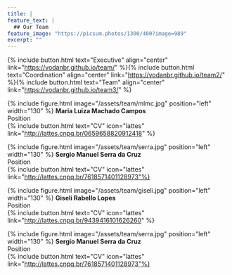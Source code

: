 ```yaml
---
title: |  
feature_text: |
  ## Our Team
feature_image: "https://picsum.photos/1300/400?image=989"
excerpt: ""
---
```


{% include button.html text="Executive" align="center" link="https://vodanbr.github.io/team/" %}{% include button.html text="Coordination" align="center" link="https://vodanbr.github.io/team2/" %}{% include button.html text="Team" align="center" link="https://vodanbr.github.io/team3/" %}

{% include figure.html image="/assets/team/mlmc.jpg" position="left" width="130" %}
**Maria Luiza Machado Campos**\
Position\
{% include button.html text="CV" icon="lattes" link="http://lattes.cnpq.br/0659658820912418" %}

{% include figure.html image="/assets/team/serra.jpg" position="left" width="130" %}
**Sergio Manuel Serra da Cruz**\
Position\
{% include button.html text="CV" icon="lattes" link="http://lattes.cnpq.br/7618571401128973"%}

{% include figure.html image="/assets/team/giseli.jpg" position="left" width="130" %}
**Giseli Rabello Lopes**\
Position\
{% include button.html text="CV" icon="lattes" link="http://lattes.cnpq.br/9439416101626260" %}

{% include figure.html image="/assets/team/serra.jpg" position="left" width="130" %}
**Sergio Manuel Serra da Cruz**\
Position\
{% include button.html text="CV" icon="lattes" link="http://lattes.cnpq.br/7618571401128973"%}